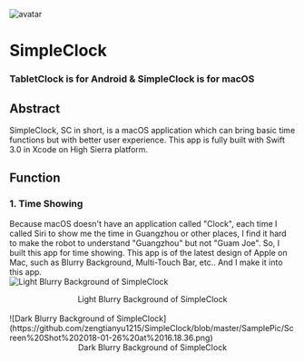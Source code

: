![avatar](https://github.com/zengtianyu1215/SimpleClock/blob/master/SamplePic/Screen%20Shot%202018-01-26%20at%2016.25.36.png)
# SimpleClock
### TabletClock is for Android & SimpleClock is for macOS

## Abstract
SimpleClock, SC in short, is a macOS application which can bring basic time functions but with better user experience. This app is fully built with Swift 3.0 in Xcode on High Sierra platform. 

## Function
### 1. Time Showing
Because macOS doesn't have an application called "Clock", each time I called Siri to show me the time in Guangzhou or other places, I find it hard to make the robot to understand "Guangzhou" but not "Guam Joe". So, I built this app for time showing.
This app is of the latest design of Apple on Mac, such as Blurry Background, Multi-Touch Bar, etc.. And I make it into this app.
</br>
![Light Blurry Background of SimpleClock](https://github.com/zengtianyu1215/SimpleClock/blob/master/SamplePic/Screen%20Shot%202018-01-26%20at%2016.18.43.png)
</br>
<center>Light Blurry Background of SimpleClock</center>
</br>
![Dark Blurry Background of SimpleClock](https://github.com/zengtianyu1215/SimpleClock/blob/master/SamplePic/Screen%20Shot%202018-01-26%20at%2016.18.36.png)
<center>Dark Blurry Background of SimpleClock</center>
